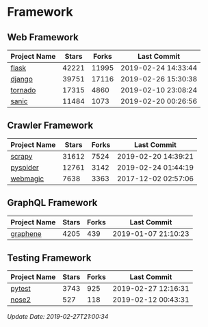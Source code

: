 # Framework

## Web Framework

| Project Name | Stars | Forks | Last Commit |
| ------------ | ----- | ----- | ----------- |
| [flask](https://github.com/pallets/flask) | 42221 | 11995 | 2019-02-24 14:33:44 |
| [django](https://github.com/django/django) | 39751 | 17116 | 2019-02-26 15:30:38 |
| [tornado](https://github.com/tornadoweb/tornado) | 17315 | 4860 | 2019-02-10 23:08:24 |
| [sanic](https://github.com/huge-success/sanic) | 11484 | 1073 | 2019-02-20 00:26:56 |

## Crawler Framework

| Project Name | Stars | Forks | Last Commit |
| ------------ | ----- | ----- | ----------- |
| [scrapy](https://github.com/scrapy/scrapy) | 31612 | 7524 | 2019-02-20 14:39:21 |
| [pyspider](https://github.com/binux/pyspider) | 12761 | 3142 | 2019-02-24 01:44:19 |
| [webmagic](https://github.com/code4craft/webmagic) | 7638 | 3363 | 2017-12-02 02:57:06 |

## GraphQL Framework

| Project Name | Stars | Forks | Last Commit |
| ------------ | ----- | ----- | ----------- |
| [graphene](https://github.com/graphql-python/graphene) | 4205 | 439 | 2019-01-07 21:10:23 |

## Testing Framework

| Project Name | Stars | Forks | Last Commit |
| ------------ | ----- | ----- | ----------- |
| [pytest](https://github.com/pytest-dev/pytest) | 3743 | 925 | 2019-02-27 12:16:31 |
| [nose2](https://github.com/nose-devs/nose2) | 527 | 118 | 2019-02-12 00:43:31 |

*Update Date: 2019-02-27T21:00:34*